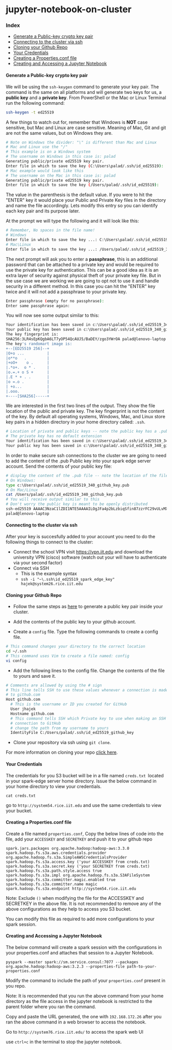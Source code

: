 # jupyter-notebook-on-cluster
### Index

  - [Generate a Public-key crypto key pair](#generate-a-public-key-crypto-key-pair)
- [Connecting to the cluster via ssh](#connecting-to-the-cluster-via-ssh)
- [Cloning your Github Repo](#cloning-your-github-repo)
- [Your Credentials](#your-credentials)
- [Creating a Properties.conf file](#creating-a-propertiesconf-file)
- [Creating and Accessing a Jupyter Notebook](#creating-and-accessing-a-jupyter-notebook)


#### Generate a Public-key crypto key pair

We will be using the `ssh-keygen` command to generate your key pair. The command is the same on all platforms and will generate two keys for us, a **public key** and a **private key**. From PowerShell or the Mac or Linux Terminal run the following command:

```bash
ssh-keygen -t ed25519
```

A few things to watch out for, remember that Windows is **NOT** case sensitive, but Mac and Linux are case sensitive. Meaning of Mac, Git and git are not the same values, but on Windows they are.

```bash
# Note on Windows the divider: "\" is different than Mac and Linux 
# Mac and Linux use the "/"
# This example is on a Windows system
# The username on Windows in this case is: palad
Generating public/private ed25519 key pair.
Enter file in which to save the key (C:\Users\palad/.ssh/id_ed25519):
# Mac example would look like this
# The username on the Mac in this case is: palad
Generating public/private ed25519 key pair.
Enter file in which to save the key (/Users/palad/.ssh/id_ed25519):
```

The value in the parenthesis is the default value. If you were to hit the "ENTER" key it would place your Public and Private Key files in the directory and name the file accordingly. Lets modify this entry so you can identify each key pair and its purpose later.

At the prompt we will type the following and it will look like this:

```bash
# Remember, No spaces in the file name!
# Windows
Enter file in which to save the key ...: C:\Users\palad/.ssh/id_ed25519_340_github_key
# Mac\Linux
Enter file in which to save the key ...: /Users/palad/.ssh/id_ed25519_340_github_key
```

The next prompt will ask you to enter a **passphrase**, this is an additional password that can be attached to a private key and would be required to use the private key for authentication. This can be a good idea as it is an extra layer of security against physical theft of your private key file. But in the use case we are working we are going to opt not to use it and handle security in a different method. In this case you can hit the "ENTER" key twice and it will not add a passphrase to your private key.

```bash
Enter passphrase (empty for no passphrase):
Enter same passphrase again:
```

You will now see some output similar to this:

```bash
Your identification has been saved in c:\Users\palad/.ssh/id_ed25519_340_github_key.
Your public key has been saved in c:\Users\palad/.ssh/id_ed25519_340_github_key.pub.
The key fingerprint is:
SHA256:3LR4sEpKQgbA6LT7yOP54QcAUJ5/BaDEY/zgo3YWrOA palad@lenovo-laptop
The key's randomart image is:
+--[ED25519 256]--+
|O+o ...          |
|o**o   .         |
|+oO+    o .      |
|.*o+.  o * .     |
|o.=.+ o S +      |
|.E * + . .       |
|o =.o .          |
| +o...           |
|.ooo.            |
+----[SHA256]-----+
```

We are interested in the first two lines of the output. They show the file location of the public and private key. The key fingerprint is not the content of the key. By default all operating systems, Windows, Mac, and Linux store key pairs in a hidden directory in your home directory called: `.ssh`.

```bash
# Location of private and public keys -- note the public key has a .pub extension
# The private key has no default extension
Your identification has been saved in c:\Users\palad/.ssh/id_ed25519_340_github_key.
Your public key has been saved in c:\Users\palad/.ssh/id_ed25519_340_github_key.pub
```

In order to make secure ssh connections to the cluster we are going to need to add the content of the .pub Public key into your spark edge server account. Send the contents of your public key file:

```bash
# display the content of the .pub file -- note the location of the file
# On Windows:
type c:\Users\palad/.ssh/id_ed25519_340_github_key.pub
# On Mac/Linux
cat /Users/palad/.ssh/id_ed25519_340_github_key.pub
# You will receive output similar to this
# Don't worry the public key is meant to be openly distributed
ssh-ed25519 AAAAC3NzaC1lZDI1NTE5AAAAILOgJFa4p2bLzbiqSfin87zzrFC29vULvMXd+MrwHbL0
palad@lenovo-laptop
```

#### Connecting to the cluster via ssh

After your key is succesfully added to your account you need to do the following things to connect to the cluster:
* Connect the school VPN visit https://vpn.iit.edu and download the university VPN (cisco) software (watch out your will have to authenticate via your second factor)
* Connect via SSH
  * This is the example syntax
  * `ssh -i "~\.ssh\id_ed25519_spark_edge_key" hajek@system26.rice.iit.edu`

#### Cloning your Github Repo
* Follow the same steps as [here](#generate-a-public-key-crypto-key-pair) to generate a public key pair inside your cluster.

* Add the contents of the public key to your github account. 
* Create a `config` file. Type the following commands to create a config file.

```bash
# This command changes your directory to the correct location
cd ~/.ssh
# This command uses Vim to create a file named: config
vi config
```
* Add the following lines to the config file. Change the contents of the file to yours and save it.
```bash
# Comments are allowed by using the # sign
# This line tells SSH to use these values whenever a connection is made
# to github.com
Host github.com
  # This is the username or ID you created for GitHub
  User jhajek
  Hostname github.com
  # This command tells SSH which Private key to use when making an SSH 
  # connection to GitHub
  # change the path from my username to yours
  IdentityFile C:/Users/palad/.ssh/id_ed25519_github_key
```
* Clone your repository via ssh using `git clone`.

For more information on cloning your repo [click here](https://github.com/illinoistech-itm/jhajek/tree/master/itmd-521/git-tutorial).
#### Your Credentials
The credentials for you S3 bucket will be in a file named `creds.txt `located in your spark-edge server home directory. Issue the below command in your home directory to view your credentials.
```
cat creds.txt
```
go to `http://system54.rice.iit.edu` and use the same credentials to view your bucket.

#### Creating a Properties.conf file

Create a file named `properties.conf`, Copy the below lines of code into the file, add your `ACCESSKEY` and `SECRETKEY` and push it to your github repo

```
spark.jars.packages org.apache.hadoop:hadoop-aws:3.3.0
spark.hadoop.fs.s3a.aws.credentials.provider org.apache.hadoop.fs.s3a.SimpleAWSCredentialsProvider
spark.hadoop.fs.s3a.access.key ('your ACCESSKEY from creds.txt)
spark.hadoop.fs.s3a.secret.key ('your SECRETKEY from creds.txt)
spark.hadoop.fs.s3a.path.style.access true
spark.hadoop.fs.s3a.impl org.apache.hadoop.fs.s3a.S3AFileSystem 
spark.hadoop.fs.s3a.committer.magic.enabled true
spark.hadoop.fs.s3a.committer.name magic
spark.hadoop.fs.s3a.endpoint http://system54.rice.iit.edu

```
Note: Exclude `()` when modifying the file for the ACCESSKEY and SECRETKEY in the above file. It is not recommended to remove any of the above configurations as they help to access you S3 bucket.

You can modify this file as required to add more configurations to your spark session.

#### Creating and Accessing a Jupyter Notebook

The below command will create a spark session with the configurations in your properties.conf and attaches that session to a Jupyter Notebook.

```
pyspark --master spark://sm.service.consul:7077 --packages org.apache.hadoop:hadoop-aws:3.2.3 --properties-file path-to-your-properties.conf
```
Modify the command to include the path of your `properties.conf` present in you repo.

Note: It is recommended that you run the above command from your home directory as the file access in the jupyter notebook is restricted to the parent folder where you ran the command.

Copy and paste the URL generated, the one with `192.168.172.26`  after you ran the above command in a web browser to access the notebook.

Go to `http://system76.rice.iit.edu/` to access the spark web UI

use `ctrl+c` in the terminal to stop the jupyter notebook.



